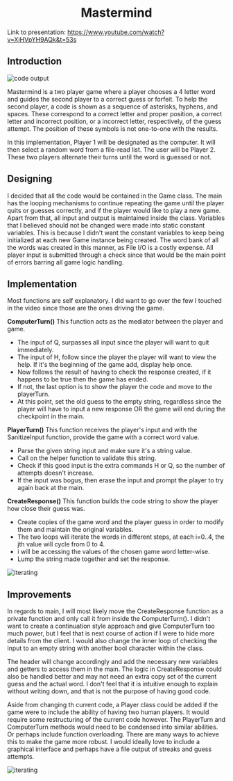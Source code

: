 

<h1 align="center"> Mastermind </h1>

Link to presentation: https://www.youtube.com/watch?v=XjHVpYH9AQk&t=53s

<h2> Introduction </h2>

<img src ="https://i.imgur.com/bJaHvRu.png" alt="code output">

<p>Mastermind is a two player game where a player chooses a 4 letter word and guides the second player to a correct guess or forfeit. To help the second player, a code is shown as a sequence of asterisks, hyphens, and spaces.  These correspond to a correct letter and proper position, a correct letter and incorrect position, or a incorrect letter, respectively, of the guess attempt. The position of these symbols is not one-to-one with the results.
</p>

<p>In this implementation, Player 1 will be designated as the computer. It will then select a random word from a file-read list. The user will be Player 2. These two players alternate their turns until the word is guessed or not. 
</p>

<h2> Designing </h2>
<p>
  I decided that all the code would be contained in the Game class. The main has the looping mechanisms to continue repeating the game until the player quits or guesses correctly, and if the player would like to play a new game. Apart from that, all input and output is maintained inside the class. Variables that I believed should not be changed were made into static constant variables. This is because I didn't want the constant variables to keep being initialized at each new Game instance being created. The word bank of all the words was created in this manner, as File I/O is a costly expense. All player input is submitted through a check since that would be the main point of errors barring all game logic handling. 
</p>

<h2> Implementation </h2>
<p>
  Most functions are self explanatory. I did want to go over the few I touched in the video since those are the ones driving the game.
 </p>

<p>
<b>ComputerTurn()</b>
This function acts as the mediator between the player and game.
  
  <ul>
  <li>The input of Q, surpasses all input since the player will want to quit immediately.</li>
  <li>The input of H, follow since the player the player will want to view the help. If it's the beginning of the game add, display help once.</li>
  <li>Now follows the result of having to check the response created, if it happens to be true then the game has ended.</li>
  <li>If not, the last option is to show the player the code and move to the playerTurn.</li>
  <li>At this point, set the old guess to the empty string, regardless since the player will have to input a new response OR the game will end during the checkpoint in the main.</li>
  </ul>
 </p>

<p>
<b>PlayerTurn()</b>
This function receives the player's input and with the SanitizeInput function, provide the game with a correct word value.
  
  <ul>
  <li>Parse the given string input and make sure it's a string value.</li>
  <li>Call on the helper function to validate this string.</li>
  <li>Check if this good input is the extra commands H or Q, so the number of attempts doesn't increase.</li>
  <li>If the input was bogus, then erase the input and prompt the player to try again back at the main.</li>
  </ul>
 </p>
 
 
 <p>
<b>CreateResponse()</b>
This function builds the code string to show the player how close their guess was.
  
  <ul>
  <li>Create copies of the game word and the player guess in order to modify them and maintain the original variables.</li>
  <li>The two loops will iterate the words in different steps, at each i=0..4, the jth value will cycle from 0 to 4.</li>
  <li>i will be accessing the values of the chosen game word letter-wise.</li>
  <li>Lump the string made together and set the response.</li>
  </ul>
  
  <img src ="https://i.imgur.com/F9mTqFl.png" alt="iterating">


<h2> Improvements </h2>
<p>
  In regards to main, I will most likely move the CreateResponse function as a private function and only call it from inside the ComputerTurn(). I didn't want to create a continuation style approach and give ComputerTurn too much power, but I feel that is next course of action if I were to hide more details from the client. I would also change the inner loop of checking the input to an empty string with another bool character within the class. 
</p>

<p>
The header will change accordingly and add the necessary new variables and getters to access them in the main. The logic in CreateResponse could also be handled better and may not need an extra copy set of the current guess and the actual word. I don't feel that it is intuitive enough to explain without writing down, and that is not the purpose of having good code. 
</p>

<p>
Aside from changing th current code, a Player class could be added if the game were to include the ability of having two human players. It would require some restructuring of the current code however. The PlayerTurn and ComputerTurn methods would need to be condensed into similar abilities. Or perhaps include function overloading. There are many ways to achieve this to make the game more robust. I would ideally love to include a graphical interface and perhaps have a file output of streaks and guess attempts. 
</p>

 <img src ="https://i.imgur.com/YuwPgfR.png" alt="iterating">

